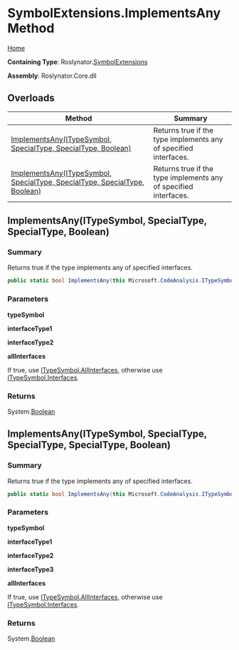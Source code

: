 # SymbolExtensions\.ImplementsAny Method

[Home](../../../README.md)

**Containing Type**: Roslynator\.[SymbolExtensions](../README.md)

**Assembly**: Roslynator\.Core\.dll

## Overloads

| Method | Summary |
| ------ | ------- |
| [ImplementsAny(ITypeSymbol, SpecialType, SpecialType, Boolean)](#Roslynator_SymbolExtensions_ImplementsAny_Microsoft_CodeAnalysis_ITypeSymbol_Microsoft_CodeAnalysis_SpecialType_Microsoft_CodeAnalysis_SpecialType_System_Boolean_) | Returns true if the type implements any of specified interfaces\. |
| [ImplementsAny(ITypeSymbol, SpecialType, SpecialType, SpecialType, Boolean)](#Roslynator_SymbolExtensions_ImplementsAny_Microsoft_CodeAnalysis_ITypeSymbol_Microsoft_CodeAnalysis_SpecialType_Microsoft_CodeAnalysis_SpecialType_Microsoft_CodeAnalysis_SpecialType_System_Boolean_) | Returns true if the type implements any of specified interfaces\. |

## ImplementsAny\(ITypeSymbol, SpecialType, SpecialType, Boolean\) <a name="Roslynator_SymbolExtensions_ImplementsAny_Microsoft_CodeAnalysis_ITypeSymbol_Microsoft_CodeAnalysis_SpecialType_Microsoft_CodeAnalysis_SpecialType_System_Boolean_"></a>

### Summary

Returns true if the type implements any of specified interfaces\.

```csharp
public static bool ImplementsAny(this Microsoft.CodeAnalysis.ITypeSymbol typeSymbol, Microsoft.CodeAnalysis.SpecialType interfaceType1, Microsoft.CodeAnalysis.SpecialType interfaceType2, bool allInterfaces = false)
```

### Parameters

**typeSymbol**

**interfaceType1**

**interfaceType2**

**allInterfaces**

If true, use [ITypeSymbol.AllInterfaces](https://docs.microsoft.com/en-us/dotnet/api/microsoft.codeanalysis.itypesymbol.allinterfaces), otherwise use [ITypeSymbol.Interfaces](https://docs.microsoft.com/en-us/dotnet/api/microsoft.codeanalysis.itypesymbol.interfaces)\.

### Returns

System\.[Boolean](https://docs.microsoft.com/en-us/dotnet/api/system.boolean)

## ImplementsAny\(ITypeSymbol, SpecialType, SpecialType, SpecialType, Boolean\) <a name="Roslynator_SymbolExtensions_ImplementsAny_Microsoft_CodeAnalysis_ITypeSymbol_Microsoft_CodeAnalysis_SpecialType_Microsoft_CodeAnalysis_SpecialType_Microsoft_CodeAnalysis_SpecialType_System_Boolean_"></a>

### Summary

Returns true if the type implements any of specified interfaces\.

```csharp
public static bool ImplementsAny(this Microsoft.CodeAnalysis.ITypeSymbol typeSymbol, Microsoft.CodeAnalysis.SpecialType interfaceType1, Microsoft.CodeAnalysis.SpecialType interfaceType2, Microsoft.CodeAnalysis.SpecialType interfaceType3, bool allInterfaces = false)
```

### Parameters

**typeSymbol**

**interfaceType1**

**interfaceType2**

**interfaceType3**

**allInterfaces**

If true, use [ITypeSymbol.AllInterfaces](https://docs.microsoft.com/en-us/dotnet/api/microsoft.codeanalysis.itypesymbol.allinterfaces), otherwise use [ITypeSymbol.Interfaces](https://docs.microsoft.com/en-us/dotnet/api/microsoft.codeanalysis.itypesymbol.interfaces)\.

### Returns

System\.[Boolean](https://docs.microsoft.com/en-us/dotnet/api/system.boolean)

